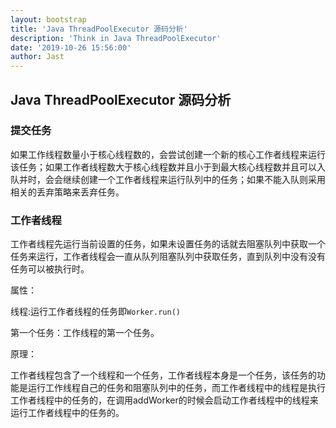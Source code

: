 ```yaml
---
layout: bootstrap
title: 'Java ThreadPoolExecutor 源码分析'
description: 'Think in Java ThreadPoolExecutor'
date: '2019-10-26 15:56:00'
author: Jast
---
```

## Java ThreadPoolExecutor 源码分析

### 提交任务
如果工作线程数量小于核心线程数的，会尝试创建一个新的核心工作者线程来运行该任务；如果工作者线程数大于核心线程数并且小于到最大核心线程数并且可以入队并时，会会继续创建一个工作者线程来运行队列中的任务；如果不能入队则采用相关的丢弃策略来丢弃任务。

### 工作者线程
工作者线程先运行当前设置的任务，如果未设置任务的话就去阻塞队列中获取一个任务来运行，工作者线程会一直从队列阻塞队列中获取任务，直到队列中没有没有任务可以被执行时。

属性：

线程:运行工作者线程的任务即`Worker.run()`

第一个任务：工作线程的第一个任务。

原理：

工作者线程包含了一个线程和一个任务，工作者线程本身是一个任务，该任务的功能是运行工作线程自己的任务和阻塞队列中的任务，而工作者线程中的线程是执行工作者线程中的任务的，在调用addWorker的时候会启动工作者线程中的线程来运行工作者线程中的任务的。